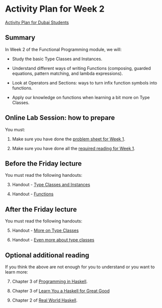 # Activity Plan for Week 2
[Activity Plan for Dubai Students](./activity-plan-week02-dubai.md)

## Summary

In Week 2 of the Functional Programming module, we will:

 * Study the basic Type Classes and Instances.

 * Understand different ways of writing Functions (composing, guarded equations, pattern matching, and lambda  expressions).

 * Look at Operators and Sections: ways to turn infix function symbols into functions.

 * Apply our knowledge on functions when learning a bit more on Type Classes.

## Online Lab Session: how to prepare

You must:

 1. Make sure you have done the [problem sheet for Week 1](../ProblemSheets/ProblemSheet-Week1.md).

 2. Make sure you have done all the [required reading for Week 1](../ActivityPlans/activity-plan-week01.md).

## Before the Friday lecture

You must read the following handouts:

 3. Handout - [Type Classes and Instances](../LectureNotes/Sections/typeclasses.md)

 4. Handout - [Functions](../LectureNotes/Sections/functions.md)

## After the Friday lecture

You must read the following handouts:

 5. Handout - [More on Type Classes](../LectureNotes/Sections/more-typeclasses.md)

 6. Handout - [Even more about type classes](../LectureNotes/Sections/even-more-typeclasses.md)

## Optional additional reading

If you think the above are not enough for you to understand or you want to learn more:

 7. Chapter 3 of [Programming in Haskell](https://bham.rl.talis.com/link?url=https%3A%2F%2Fapp.kortext.com%2FShibboleth.sso%2FLogin%3FentityID%3Dhttps%253A%252F%252Fidp.bham.ac.uk%252Fshibboleth%26target%3Dhttps%253A%252F%252Fapp.kortext.com%252Fborrow%252F382335&sig=70da9a4ff905dba3523840088f10e61e90877af4795f3070b3775767fa856348).

 8. Chapter 3 of [Learn You a Haskell for Great Good](http://learnyouahaskell.com/types-and-typeclasses)

 9. Chapter 2 of [Real World Haskell](http://book.realworldhaskell.org/read/types-and-functions.html).
